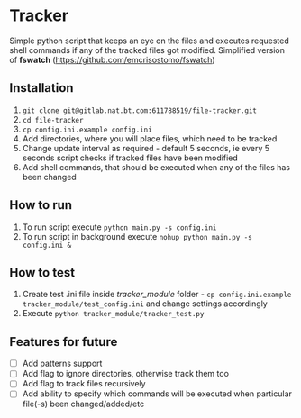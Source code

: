 # Tracker 
Simple python script that keeps an eye on the files and executes requested shell commands if any of the tracked files got modified. Simplified version of **fswatch** (https://github.com/emcrisostomo/fswatch)

## Installation
1.  `git clone git@gitlab.nat.bt.com:611788519/file-tracker.git`
2.  `cd file-tracker`
3.  `cp config.ini.example config.ini`
4.  Add directories, where you will place files, which need to be tracked
5.  Change update interval as required - default 5 seconds, ie every 5 seconds script checks if tracked files have been modified
6.  Add shell commands, that should be executed when any of the files has been changed

## How to run
1.  To run script execute `python main.py -s config.ini`
2.  To run script in background execute `nohup python main.py -s config.ini &`

## How to test
1.  Create test .ini file inside *tracker_module* folder - `cp config.ini.example tracker_module/test_config.ini` and change settings accordingly
2.  Execute `python tracker_module/tracker_test.py`

## Features for future
  - [ ] Add patterns support
  - [ ] Add flag to ignore directories, otherwise track them too
  - [ ] Add flag to track files recursively 
  - [ ] Add ability to specify which commands will be executed when particular file(-s) been changed/added/etc
